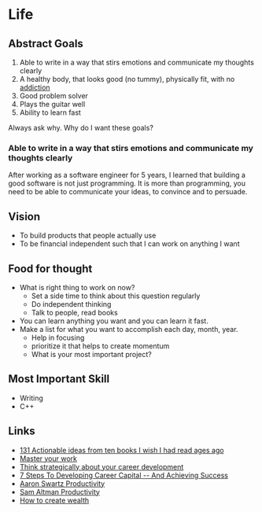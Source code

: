 # Life

## Abstract Goals

1. Able to write in a way that stirs emotions and communicate my thoughts clearly  
2. A healthy body, that looks good \(no tummy\), physically fit, with no [addiction](http://www.paulgraham.com/addiction.html)
3. Good problem solver 
4. Plays the guitar well
5. Ability to learn fast

Always ask why. Why do I want these goals?

### Able to write in a way that stirs emotions and communicate my thoughts clearly  

After working as a software engineer for 5 years, I learned that building a good software is not just programming. It is more than programming, you need to be able to communicate your ideas, to convince and to persuade. 

## Vision

* To build products that people actually use
* To be financial independent such that I can work on anything I want

## Food for thought

* What is right thing to work on now?
  * Set a side time to think about this question regularly
  * Do independent thinking
  * Talk to people, read books
* You can learn anything you want and you can learn it fast.
* Make a list for what you want to accomplish each day, month, year. 
  * Help in focusing
  * prioritize it that helps to create momentum 
  * What is your most important project?

## Most Important Skill

* Writing
* C++

## Links

* [131 Actionable ideas from ten books I wish I had read ages ago](https://medium.com/the-mission/131-actionable-ideas-from-ten-books-i-wish-i-had-read-ages-ago-d751c17402de)
* [Master your work](https://zapier.com/blog/master-your-work/)
* [Think strategically about your career development](https://hbr.org/2016/12/think-strategically-about-your-career-development?utm_campaign=HBR&utm_source=facebook&utm_medium=social)
* [7 Steps To Developing Career Capital -- And Achieving Success](https://www.forbes.com/sites/laurashin/2013/05/22/7-steps-to-developing-career-capital-and-achieving-success/#219310717a9f)
* [Aaron Swartz Productivity](http://www.aaronsw.com/weblog/productivity)
* [Sam Altman Productivity](https://blog.samaltman.com/productivity) 
* [How to create wealth](https://www.hscott.net/how-to-create-wealth/)

